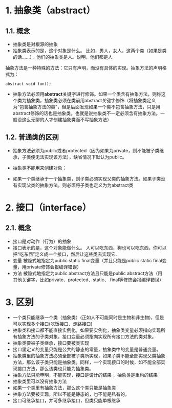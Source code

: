 # 1. 抽象类（abstract）
## 1.1. 概念
- 抽象类是对根源的抽象
- 抽象类表示的是，这个对象是什么。
比如，男人，女人，这两个类（如果是类的话……），他们的抽象类是人。说明，他们都是人

抽象方法是一种特殊的方法：它只有声明，而没有具体的实现。抽象方法的声明格式为：
```
abstract void fun();
```

-  抽象方法必须用**abstract**关键字进行修饰。如果一个类含有抽象方法，则称这个类为抽象类，抽象类必须在类前用abstract关键字修饰（将抽象类定义为“包含抽象方法的类”，但是后面发现如果一个类不包含抽象方法，只是用abstract修饰的话也是抽象类。也就是说抽象类不一定必须含有抽象方法。一般没这么无聊的人才创建抽象类而不写抽象方法）
## 1.2. 普通类的区别
- 抽象方法必须为public或者protected（因为如果为private，则不能被子类继承，子类便无法实现该方法），缺省情况下默认为public。

- 抽象类不能用来创建对象；

- 如果一个类继承于一个抽象类，则子类必须实现父类的抽象方法。如果子类没有实现父类的抽象方法，则必须将子类也定义为为abstract类


# 2. 接口（interface）
## 2.1. 概念
- 接口是对动作（行为）的抽象
- 接口表示的是，这个对象能做什么。
人可以吃东西，狗也可以吃东西，你可以把“吃东西”定义成一个接口，然后让这些类去实现它.
- 变量
    被隐式地指定为public static final变量（并且只能是public static final变量，用private修饰会报编译错误）
- 方法
    被隐式地指定为public abstract方法且只能是public abstract方法（用其他关键字，比如private、protected、static、 final等修饰会报编译错误）
# 3. 区别
- 一个类只能继承一个类（抽象类）(正如人不可能同时是生物和非生物)，但是可以实现多个接口(吃饭接口、走路接口)
- 抽象类和接口都不能直接实例化，如果要实例化，抽象类变量必须指向实现所有抽象方法的子类对象，接口变量必须指向实现所有接口方法的类对象。
- 抽象类要被子类继承，接口要被类实现
- 接口里定义的变量只能是公共的静态的常量，抽象类中的变量是普通变量。
- 抽象类里的抽象方法必须全部被子类所实现，如果子类不能全部实现父类抽象方法，那么该子类只能是抽象类。同样，一个实现接口的时候，如不能全部实现接口方法，那么该类也只能为抽象类。
- 抽象方法只能申明，不能实现，接口是设计的结果 ，抽象类是重构的结果
- 抽象类里可以没有抽象方法
- 如果一个类里有抽象方法，那么这个类只能是抽象类
- 抽象方法要被实现，所以不能是静态的，也不能是私有的。
- 接口可继承接口，并可多继承接口，但类只能单根继承